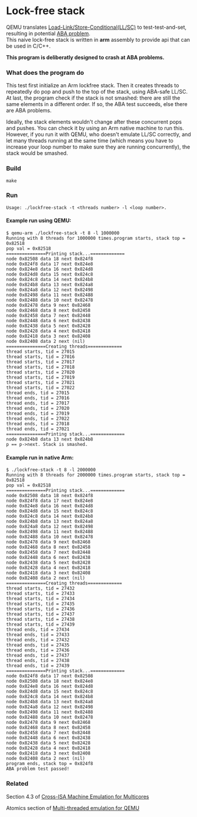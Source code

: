 # Lock-free stack 

QEMU translates <a href = https://en.wikipedia.org/wiki/Load-link/store-conditional>Load-Link/Store-Conditional(LL/SC)</a> to test-test-and-set, resulting in potential <a href = https://en.wikipedia.org/wiki/ABA_problem>ABA problem</a>.  
This naive lock-free stack is written in **arm** assembly to provide api that can be used in C/C++.

**This program is deliberatly designed to crash at ABA problems.**


### What does the program do

This test first initialize an Arm lockfree stack. 
Then it creates threads to repeatedly do pop and push to the top of the stack, using ABA-safe LL/SC.
At last, the program check if the stack is not smashed: there are still the same elements in a different order.
If so, the ABA test succeeds, else there are ABA problems.

Ideally, the stack elements wouldn't change after these concurrent pops and pushes.
You can check it by using an Arm native machine to run this.
However, if you run it with QEMU, who doesn't emulate LL/SC correctly, and let many threads running at the same time
(which means you have to increase your loop number to make sure they are running concurrently), the stack would be smashed.


### Build

```
make
```
### Run

```
Usage: ./lockfree-stack -t <threads number> -l <loop number>.
```

#### Example run using QEMU: 
```
$ qemu-arm ./lockfree-stack -t 8 -l 1000000
Running with 8 threads for 1000000 times.program starts, stack top = 0x82518
pop val = 0x82518
===============Printing stack...=============
node 0x82508 data 18 next 0x824f8
node 0x824f8 data 17 next 0x824e8
node 0x824e8 data 16 next 0x824d8
node 0x824d8 data 15 next 0x824c8
node 0x824c8 data 14 next 0x824b8
node 0x824b8 data 13 next 0x824a8
node 0x824a8 data 12 next 0x82498
node 0x82498 data 11 next 0x82488
node 0x82488 data 10 next 0x82478
node 0x82478 data 9 next 0x82468
node 0x82468 data 8 next 0x82458
node 0x82458 data 7 next 0x82448
node 0x82448 data 6 next 0x82438
node 0x82438 data 5 next 0x82428
node 0x82428 data 4 next 0x82418
node 0x82418 data 3 next 0x82408
node 0x82408 data 2 next (nil)
===============Creating threads=============
thread starts, tid = 27015
thread starts, tid = 27016
thread starts, tid = 27017
thread starts, tid = 27018
thread starts, tid = 27020
thread starts, tid = 27019
thread starts, tid = 27021
thread starts, tid = 27022
thread ends, tid = 27015
thread ends, tid = 27016
thread ends, tid = 27017
thread ends, tid = 27020
thread ends, tid = 27019
thread ends, tid = 27022
thread ends, tid = 27018
thread ends, tid = 27021
===============Printing stack...=============
node 0x824b8 data 13 next 0x824b8
p == p->next. Stack is smashed.
```

#### Example run in native Arm:
```
$ ./lockfree-stack -t 8 -l 2000000  
Running with 8 threads for 2000000 times.program starts, stack top = 0x82518
pop val = 0x82518
===============Printing stack...=============
node 0x82508 data 18 next 0x824f8
node 0x824f8 data 17 next 0x824e8
node 0x824e8 data 16 next 0x824d8
node 0x824d8 data 15 next 0x824c8
node 0x824c8 data 14 next 0x824b8
node 0x824b8 data 13 next 0x824a8
node 0x824a8 data 12 next 0x82498
node 0x82498 data 11 next 0x82488
node 0x82488 data 10 next 0x82478
node 0x82478 data 9 next 0x82468
node 0x82468 data 8 next 0x82458
node 0x82458 data 7 next 0x82448
node 0x82448 data 6 next 0x82438
node 0x82438 data 5 next 0x82428
node 0x82428 data 4 next 0x82418
node 0x82418 data 3 next 0x82408
node 0x82408 data 2 next (nil)
===============Creating threads=============
thread starts, tid = 27432
thread starts, tid = 27433
thread starts, tid = 27434
thread starts, tid = 27435
thread starts, tid = 27436
thread starts, tid = 27437
thread starts, tid = 27438
thread starts, tid = 27439
thread ends, tid = 27434
thread ends, tid = 27433
thread ends, tid = 27432
thread ends, tid = 27435
thread ends, tid = 27436
thread ends, tid = 27437
thread ends, tid = 27438
thread ends, tid = 27439
===============Printing stack...=============
node 0x824f8 data 17 next 0x82508
node 0x82508 data 18 next 0x824e8
node 0x824e8 data 16 next 0x824d8
node 0x824d8 data 15 next 0x824c8
node 0x824c8 data 14 next 0x824b8
node 0x824b8 data 13 next 0x824a8
node 0x824a8 data 12 next 0x82498
node 0x82498 data 11 next 0x82488
node 0x82488 data 10 next 0x82478
node 0x82478 data 9 next 0x82468
node 0x82468 data 8 next 0x82458
node 0x82458 data 7 next 0x82448
node 0x82448 data 6 next 0x82438
node 0x82438 data 5 next 0x82428
node 0x82428 data 4 next 0x82418
node 0x82418 data 3 next 0x82408
node 0x82408 data 2 next (nil)
program ends, stack top = 0x824f8
ABA problem test passed!

```


### Related

Section 4.3 of <a href = http://www.cs.columbia.edu/~luca/research/cota_CGO17.pdf>Cross-ISA Machine Emulation for Multicores</a>

Atomics section of <a href = https://lwn.net/Articles/697265/>Multi-threaded emulation for QEMU</a>
